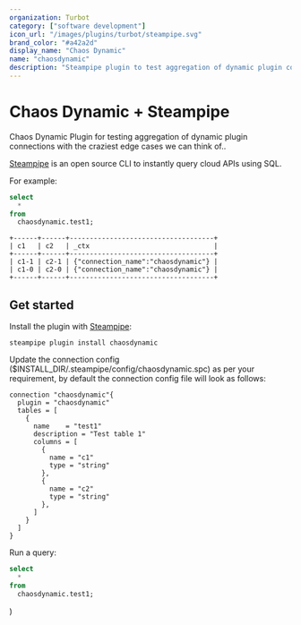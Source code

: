 ```yaml
---
organization: Turbot
category: ["software development"]
icon_url: "/images/plugins/turbot/steampipe.svg"
brand_color: "#a42a2d"
display_name: "Chaos Dynamic"
name: "chaosdynamic"
description: "Steampipe plugin to test aggregation of dynamic plugin connections."
---
```


# Chaos Dynamic + Steampipe

Chaos Dynamic Plugin for testing aggregation of dynamic plugin connections with the craziest edge cases we can think of..

[Steampipe](https://steampipe.io) is an open source CLI to instantly query cloud APIs using SQL.

For example:

```sql
select
  *
from
  chaosdynamic.test1;
```

```
+------+------+------------------------------------+
| c1   | c2   | _ctx                               |
+------+------+------------------------------------+
| c1-1 | c2-1 | {"connection_name":"chaosdynamic"} |
| c1-0 | c2-0 | {"connection_name":"chaosdynamic"} |
+------+------+------------------------------------+
```

## Get started

Install the plugin with [Steampipe](https://steampipe.io):

```shell
steampipe plugin install chaosdynamic
```

Update the connection config ($INSTALL_DIR/.steampipe/config/chaosdynamic.spc) as per your requirement, by default the connection config file will look as follows:

```hcl
connection "chaosdynamic"{
  plugin = "chaosdynamic"
  tables = [
    {
      name    = "test1"
      description = "Test table 1"
      columns = [
        {
          name = "c1"
          type = "string"
        },
        {
          name = "c2"
          type = "string"
        },
      ]
    }
  ]
}
```

Run a query:

```sql
select
  *
from
  chaosdynamic.test1;
```

)